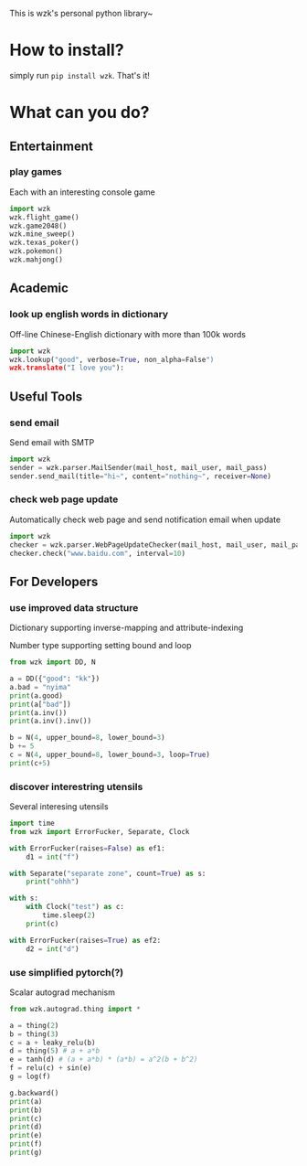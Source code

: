 This is wzk's personal python library~



# How to install?
simply run `pip install wzk`. That's it!





# What can you do?


## Entertainment

### play games
Each with an interesting console game
```python
import wzk
wzk.flight_game()
wzk.game2048()
wzk.mine_sweep()
wzk.texas_poker()
wzk.pokemon()
wzk.mahjong()
```



## Academic 

### look up english words in dictionary

Off-line Chinese-English dictionary with more than 100k words
```python
import wzk
wzk.lookup("good", verbose=True, non_alpha=False")
wzk.translate("I love you"):
```



## Useful Tools

### send email

Send email with SMTP
```python
import wzk
sender = wzk.parser.MailSender(mail_host, mail_user, mail_pass)
sender.send_mail(title="hi~", content="nothing~", receiver=None)
```

### check web page update
Automatically check web page and send notification email when update
```python
import wzk
checker = wzk.parser.WebPageUpdateChecker(mail_host, mail_user, mail_pass)
checker.check("www.baidu.com", interval=10)
```



## For Developers

### use improved data structure

Dictionary supporting inverse-mapping and attribute-indexing

Number type supporting setting bound and loop

```python
from wzk import DD, N

a = DD({"good": "kk"})
a.bad = "nyima"
print(a.good)
print(a["bad"])
print(a.inv())
print(a.inv().inv())

b = N(4, upper_bound=8, lower_bound=3)
b += 5
c = N(4, upper_bound=8, lower_bound=3, loop=True)
print(c+5)
```
### discover interestring utensils

Several interesing utensils

```python
import time
from wzk import ErrorFucker, Separate, Clock

with ErrorFucker(raises=False) as ef1:
    d1 = int("f")

with Separate("separate zone", count=True) as s:
    print("ohhh")

with s:
    with Clock("test") as c:
        time.sleep(2)
    print(c)

with ErrorFucker(raises=True) as ef2:
    d2 = int("d")
```

### use simplified pytorch(?)

Scalar autograd mechanism

```python
from wzk.autograd.thing import *

a = thing(2)
b = thing(3)
c = a + leaky_relu(b)
d = thing(5) # a + a*b
e = tanh(d) # (a + a*b) * (a*b) = a^2(b + b^2)
f = relu(c) + sin(e)
g = log(f)

g.backward()
print(a)
print(b)
print(c)
print(d)
print(e)
print(f)
print(g)
```

